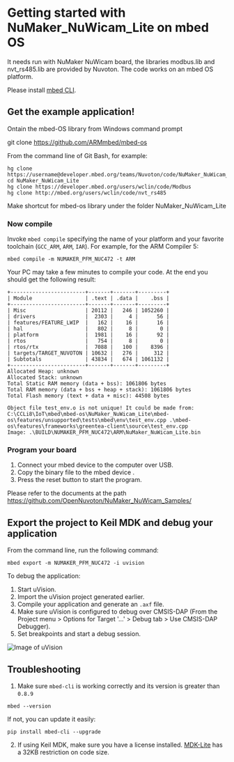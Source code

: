 
# Getting started with NuMaker_NuWicam_Lite on mbed OS
 
It needs run with NuMaker NuWicam board, the libraries modbus.lib and nvt_rs485.lib are provided by Nuvoton. The code works on an mbed OS platform.
 
Please install [mbed CLI](https://github.com/ARMmbed/mbed-cli#installing-mbed-cli).
 
## Get the example application!

Ontain the mbed-OS library from Windows command prompt

git clone https://github.com/ARMmbed/mbed-os


From the command line of Git Bash, for example:
 
```
hg clone https://username@developer.mbed.org/teams/Nuvoton/code/NuMaker_NuWicam_Lite/
cd NuMaker_NuWicam_Lite
hg clone https://developer.mbed.org/users/wclin/code/Modbus
hg clone http://mbed.org/users/wclin/code/nvt_rs485
```

Make shortcut for mbed-os library under the folder NuMaker_NuWicam_Lite
 
### Now compile
 
Invoke `mbed compile` specifying the name of your platform and your favorite toolchain (`GCC_ARM`, `ARM`, `IAR`). For example, for the ARM Compiler 5:
 
```
mbed compile -m NUMAKER_PFM_NUC472 -t ARM
```
 
Your PC may take a few minutes to compile your code. At the end you should get the following result:
 
```
+------------------------+-------+-------+---------+
| Module                 | .text | .data |    .bss |
+------------------------+-------+-------+---------+
| Misc                   | 20112 |   246 | 1052260 |
| drivers                |  2303 |     4 |      56 |
| features/FEATURE_LWIP  |   162 |    16 |      16 |
| hal                    |   802 |     8 |       0 |
| platform               |  1981 |    16 |      92 |
| rtos                   |   754 |     8 |       0 |
| rtos/rtx               |  7088 |   100 |    8396 |
| targets/TARGET_NUVOTON | 10632 |   276 |     312 |
| Subtotals              | 43834 |   674 | 1061132 |
+------------------------+-------+-------+---------+
Allocated Heap: unknown
Allocated Stack: unknown
Total Static RAM memory (data + bss): 1061806 bytes
Total RAM memory (data + bss + heap + stack): 1061806 bytes
Total Flash memory (text + data + misc): 44508 bytes

Object file test_env.o is not unique! It could be made from: C:\CCLi8\IoT\mbed\mbed-os\NuMaker_NuWicam_Lite\mbed-os\features/unsupported\tests\mbed\env\test_env.cpp .\mbed-os\features\frameworks\greentea-client\source\test_env.cpp
Image: .\BUILD\NUMAKER_PFM_NUC472\ARM\NuMaker_NuWicam_Lite.bin
```
 
### Program your board
 
1. Connect your mbed device to the computer over USB.
1. Copy the binary file to the mbed device .
1. Press the reset button to start the program.
 
Please refer to the documents at the path https://github.com/OpenNuvoton/NuMaker_NuWicam_Samples/
 
## Export the project to Keil MDK and debug your application
 
From the command line, run the following command:
 
```
mbed export -m NUMAKER_PFM_NUC472 -i uvision
```
 
To debug the application:
 
1. Start uVision.
1. Import the uVision project generated earlier.
1. Compile your application and generate an `.axf` file.
1. Make sure uVision is configured to debug over CMSIS-DAP (From the Project menu > Options for Target '...' > Debug tab > Use CMSIS-DAP Debugger).
1. Set breakpoints and start a debug session.
 
![Image of uVision](img/uvision.png)
 
## Troubleshooting
 
1. Make sure `mbed-cli` is working correctly and its version is greater than `0.8.9`
 
 ```
 mbed --version
 ```
 
 If not, you can update it easily:
 
 ```
 pip install mbed-cli --upgrade
 ```
 
2. If using Keil MDK, make sure you have a license installed. [MDK-Lite](http://www.keil.com/arm/mdk.asp) has a 32KB restriction on code size.
 
 